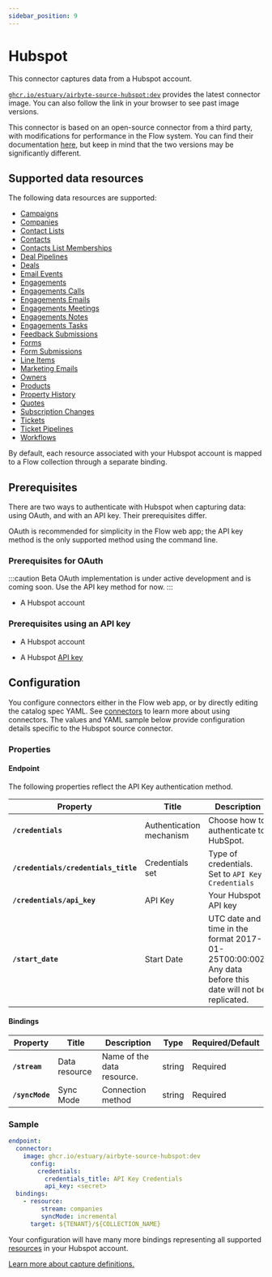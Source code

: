 ```yaml
---
sidebar_position: 9
---
```


# Hubspot

This connector captures data from a Hubspot account.

[`ghcr.io/estuary/airbyte-source-hubspot:dev`](https://ghcr.io/estuary/airbyte-source-hubspot:dev) provides the latest connector image. You can also follow the link in your browser to see past image versions.

This connector is based on an open-source connector from a third party, with modifications for performance in the Flow system.
You can find their documentation [here](https://docs.airbyte.com/integrations/sources/hubspot),
but keep in mind that the two versions may be significantly different.

## Supported data resources

The following data resources are supported:

* [Campaigns](https://developers.hubspot.com/docs/methods/email/get_campaign_data)
* [Companies](https://developers.hubspot.com/docs/api/crm/companies)
* [Contact Lists](http://developers.hubspot.com/docs/methods/lists/get_lists)
* [Contacts](https://developers.hubspot.com/docs/methods/contacts/get_contacts)
* [Contacts List Memberships](https://legacydocs.hubspot.com/docs/methods/contacts/get_contacts)
* [Deal Pipelines](https://developers.hubspot.com/docs/methods/pipelines/get_pipelines_for_object_type)
* [Deals](https://developers.hubspot.com/docs/api/crm/deals)
* [Email Events](https://developers.hubspot.com/docs/methods/email/get_events)
* [Engagements](https://legacydocs.hubspot.com/docs/methods/engagements/get-all-engagements)
* [Engagements Calls](https://developers.hubspot.com/docs/api/crm/calls)
* [Engagements Emails](https://developers.hubspot.com/docs/api/crm/email)
* [Engagements Meetings](https://developers.hubspot.com/docs/api/crm/meetings)
* [Engagements Notes](https://developers.hubspot.com/docs/api/crm/notes)
* [Engagements Tasks](https://developers.hubspot.com/docs/api/crm/tasks)
* [Feedback Submissions](https://developers.hubspot.com/docs/api/crm/feedback-submissions)
* [Forms](https://developers.hubspot.com/docs/api/marketing/forms)
* [Form Submissions](https://legacydocs.hubspot.com/docs/methods/forms/get-submissions-for-a-form)
* [Line Items](https://developers.hubspot.com/docs/api/crm/line-items)
* [Marketing Emails](https://legacydocs.hubspot.com/docs/methods/cms_email/get-all-marketing-email-statistics)
* [Owners](https://developers.hubspot.com/docs/methods/owners/get_owners)
* [Products](https://developers.hubspot.com/docs/api/crm/products)
* [Property History](https://legacydocs.hubspot.com/docs/methods/contacts/get_contacts)
* [Quotes](https://developers.hubspot.com/docs/api/crm/quotes)
* [Subscription Changes](https://developers.hubspot.com/docs/methods/email/get_subscriptions_timeline)
* [Tickets](https://developers.hubspot.com/docs/api/crm/tickets)
* [Ticket Pipelines](https://developers.hubspot.com/docs/api/crm/pipelines)
* [Workflows](https://legacydocs.hubspot.com/docs/methods/workflows/v3/get_workflows)

By default, each resource associated with your Hubspot account is mapped to a Flow collection through a separate binding.

## Prerequisites

There are two ways to authenticate with Hubspot when capturing data: using OAuth, and with an API key.
Their prerequisites differ.

OAuth is recommended for simplicity in the Flow web app;
the API key method is the only supported method using the command line.

### Prerequisites for OAuth

:::caution Beta
OAuth implementation is under active development and is coming soon.
Use the API key method for now.
:::

* A Hubspot account

### Prerequisites using an API key

* A Hubspot account

* A Hubspot [API key](https://knowledge.hubspot.com/integrations/how-do-i-get-my-hubspot-api-key)

## Configuration

You configure connectors either in the Flow web app, or by directly editing the catalog spec YAML.
See [connectors](../../../concepts/connectors.md#using-connectors) to learn more about using connectors. The values and YAML sample below provide configuration details specific to the Hubspot source connector.

### Properties

#### Endpoint

The following properties reflect the API Key authentication method.

| Property | Title | Description | Type | Required/Default |
|---|---|---|---|---|
| **`/credentials`** | Authentication mechanism | Choose how to authenticate to HubSpot. | object | Required |
| **`/credentials/credentials_title`** | Credentials set | Type of credentials. Set to `API Key Credentials` | string | Required |
| **`/credentials/api_key`** | API Key | Your Hubspot API key | string | Required |
| **`/start_date`** | Start Date | UTC date and time in the format 2017-01-25T00:00:00Z. Any data before this date will not be replicated. | string | Required |

#### Bindings

| Property | Title | Description | Type | Required/Default |
|---|---|---|---|---|
| **`/stream`** | Data resource | Name of the data resource. | string | Required |
| **`/syncMode`** | Sync Mode | Connection method | string | Required |

### Sample

```yaml
endpoint:
  connector:
    image: ghcr.io/estuary/airbyte-source-hubspot:dev
      config:
        credentials:
          credentials_title: API Key Credentials
          api_key: <secret>
  bindings:
    - resource:
         stream: companies
         syncMode: incremental
      target: ${TENANT}/${COLLECTION_NAME}
```
Your configuration will have many more bindings representing all supported [resources](#supported-data-resources)
in your Hubspot account.

[Learn more about capture definitions.](../../../concepts/captures.md#pull-captures)
